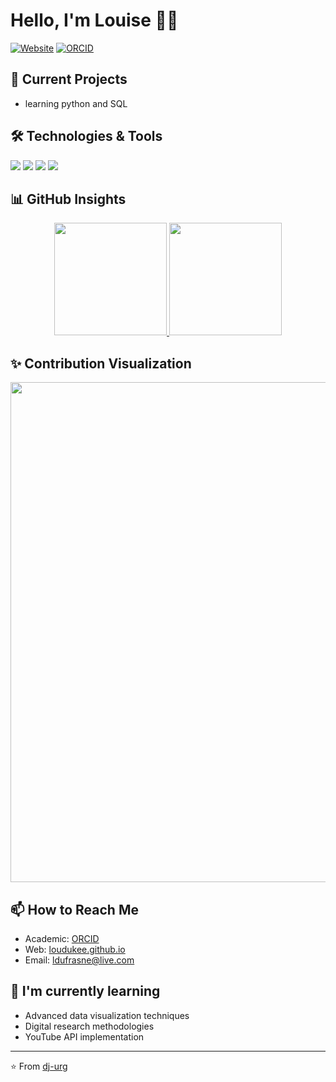 # Hello, I'm Louise 🫶🏻

[![Website](https://img.shields.io/badge/Website-loudukee.github.io-0077B5?style=flat-square&logo=github&logoColor=white)](https://github.com/loudukee)
[![ORCID](https://img.shields.io/badge/ORCID-0009-0009-2461-3948-A6CE39?style=flat-square&logo=orcid&logoColor=white)](https://orcid.org/my-orcid?orcid=0009-0009-2461-3948)

## 🤖 Current Projects

- learning python and SQL

## 🛠️ Technologies & Tools

![](https://img.shields.io/badge/Code-Python-3776AB?style=flat-square&logo=python&logoColor=white)
![](https://img.shields.io/badge/Code-HTML-E34F26?style=flat-square&logo=html5&logoColor=white)
![](https://img.shields.io/badge/Tools-Jupyter-F37626?style=flat-square&logo=jupyter&logoColor=white)
![](https://img.shields.io/badge/Research-ORCID-A6CE39?style=flat-square&logo=orcid&logoColor=white)

## 📊 GitHub Insights

<div align="center">
  <a href="https://github.com/dj-urg">
    <img height="180em" src="https://github-readme-streak-stats.herokuapp.com/?user=dj-urg&theme=default&hide_border=true&background=FFFFFF" />
  </a>
  <a href="https://github.com/dj-urg">
    <img height="180em" src="https://github-readme-stats.vercel.app/api/top-langs/?username=dj-urg&layout=compact&theme=default&hide_border=true&bg_color=FFFFFF" />
  </a>
</div>

## ✨ Contribution Visualization

<div align="center">
  <img width="800" src="./profile-3d-contrib/profile-green.svg" />
</div>

## 📫 How to Reach Me

- Academic: [ORCID](https://orcid.org/0009-0009-2461-3948)
- Web: [loudukee.github.io](https://loudukee.github.io)
- Email: ldufrasne@live.com

## 🌱 I'm currently learning

- Advanced data visualization techniques
- Digital research methodologies
- YouTube API implementation

---

⭐️ From [dj-urg](https://github.com/dj-urg)

<!--
**loudukee/loudukee** is a ✨ _special_ ✨ repository because its `README.md` (this file) appears on your GitHub profile.

Here are some ideas to get you started:

- 🔭 I’m currently working on ...
- 🌱 I’m currently learning ...
- 👯 I’m looking to collaborate on ...
- 🤔 I’m looking for help with ...
- 💬 Ask me about ...
- 📫 How to reach me: ...
- 😄 Pronouns: ...
- ⚡ Fun fact: ...
-->

